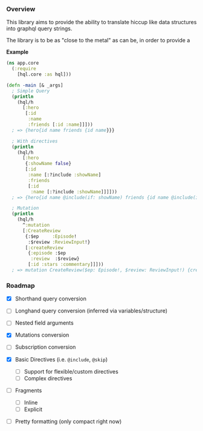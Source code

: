 ### Overview

This library aims to provide the ability to translate hiccup like data structures
into graphql query strings.

The library is to be as "close to the metal" as can be, in order to provide a


**Example**
```clojure
(ns app.core
  (:require
    [hql.core :as hql]))

(defn -main [& _args]
  ; Simple Query
  (println
    (hql/h
      [:hero
       [:id
        :name
        :friends [:id :name]]]))
  ; => {hero{id name friends {id name}}}

  ; With directives
  (println
    (hql/h
      [:hero
       {:showName false}
       [:id
        :name [:?include :showName]
        :friends
        [:id
         :name [:?include :showName]]]]))
  ; => {hero{id name @include(if: showName) friends {id name @include(if: showName)}}}

  ; Mutation
  (println
    (hql/h
      ^:mutation
      [:CreateReview
       {:$ep     :Episode!
        :$review :ReviewInput!}
       [:createReview
        {:episode :$ep
         :review  :$review}
        [:id :stars :commentary]]]))
  ; => mutation CreateReview($ep: Episode!, $review: ReviewInput!) {createReview(episode: $ep, review: $review) {id stars commentary}}

```

### Roadmap
- [x] Shorthand query conversion
- [ ] Longhand query conversion (inferred via variables/structure)
- [ ] Nested field arguments
- [x] Mutations conversion
- [ ] Subscription conversion
- [x] Basic Directives (i.e. `@include`, `@skip`)
  - [ ] Support for flexible/custom directives
  - [ ] Complex directives
- [ ] Fragments
  - [ ] Inline
  - [ ] Explicit
- [ ] Pretty formatting (only compact right now)

